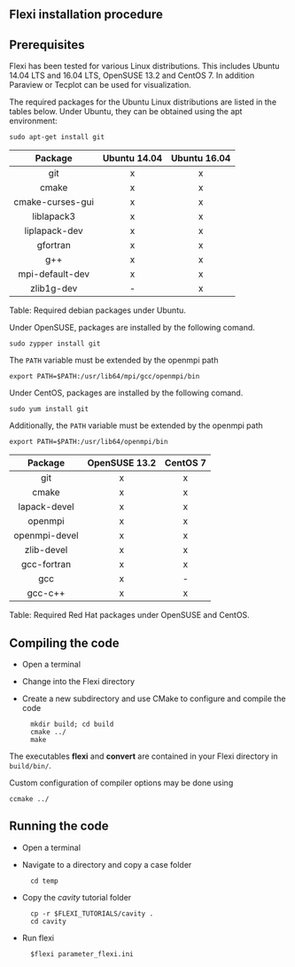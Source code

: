 ## Flexi installation procedure

## Prerequisites

Flexi has been tested for various Linux distributions. This includes Ubuntu 14.04 LTS and 16.04 LTS, OpenSUSE 13.2 and CentOS 7. In addition Paraview or Tecplot can be used for visualization.

The required packages for the Ubuntu Linux distributions are listed in the tables below. Under Ubuntu, they can be obtained using the apt environment:

    sudo apt-get install git


| Package          | Ubuntu 14.04    | Ubuntu 16.04    |
|:----------------:|:---------------:|:---------------:|
| git              | x               |      x          |
| cmake            | x               |      x          |
| cmake-curses-gui | x               |      x          |
| liblapack3       | x               |      x          |
| liplapack-dev    | x               |      x          |
| gfortran         | x               |      x          |
| g++              | x               |      x          |
|  mpi-default-dev | x               |      x          |
| zlib1g-dev       | -               |     x           |

Table: Required debian packages under Ubuntu.


Under OpenSUSE, packages are installed by the following comand.

    sudo zypper install git

The `PATH` variable must be extended by the openmpi path

    export PATH=$PATH:/usr/lib64/mpi/gcc/openmpi/bin

Under CentOS, packages are installed by the following comand.

    sudo yum install git

Additionally, the `PATH` variable must be extended by the openmpi path

    export PATH=$PATH:/usr/lib64/openmpi/bin

| Package          | OpenSUSE 13.2 | CentOS 7 |
|:----------------:|:-------------:|:--------:|
| git              |      x        |    x     |
| cmake            |      x        |    x     |
| lapack-devel     |      x        |    x     |
| openmpi          |      x        |    x     |
| openmpi-devel    |      x        |    x     |
| zlib-devel       |      x        |    x     |
| gcc-fortran      |       x       |    x     |
| gcc              |      x        |    -     |
| gcc-c++          |      x        |    x     |

Table: Required Red Hat packages under OpenSUSE and CentOS.

## Compiling the code

* Open a terminal
* Change into the Flexi directory
* Create a new subdirectory and use CMake to configure and compile the code

        mkdir build; cd build
        cmake ../
        make

The executables **flexi** and **convert** are contained in your Flexi directory in `build/bin/`.

Custom configuration of compiler options may be done using

    ccmake ../

## Running the code

* Open a terminal
* Navigate to a directory and copy a case folder

        cd temp

* Copy the *cavity* tutorial folder

        cp -r $FLEXI_TUTORIALS/cavity .
        cd cavity

* Run flexi

        $flexi parameter_flexi.ini
